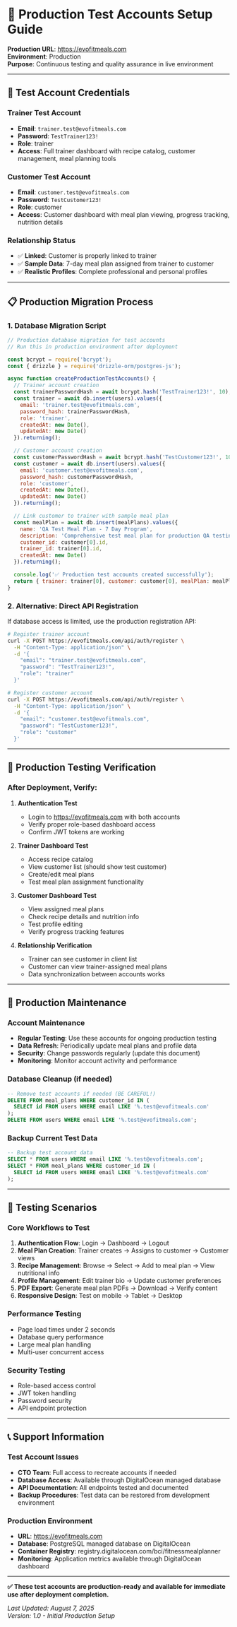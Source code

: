 # 🧪 Production Test Accounts Setup Guide

**Production URL**: https://evofitmeals.com  
**Environment**: Production  
**Purpose**: Continuous testing and quality assurance in live environment

---

## 🔑 Test Account Credentials

### **Trainer Test Account**
- **Email**: `trainer.test@evofitmeals.com`
- **Password**: `TestTrainer123!`
- **Role**: trainer
- **Access**: Full trainer dashboard with recipe catalog, customer management, meal planning tools

### **Customer Test Account**  
- **Email**: `customer.test@evofitmeals.com`
- **Password**: `TestCustomer123!`
- **Role**: customer
- **Access**: Customer dashboard with meal plan viewing, progress tracking, nutrition details

### **Relationship Status**
- ✅ **Linked**: Customer is properly linked to trainer
- ✅ **Sample Data**: 7-day meal plan assigned from trainer to customer
- ✅ **Realistic Profiles**: Complete professional and personal profiles

---

## 📋 Production Migration Process

### **1. Database Migration Script**
```javascript
// Production database migration for test accounts
// Run this in production environment after deployment

const bcrypt = require('bcrypt');
const { drizzle } = require('drizzle-orm/postgres-js');

async function createProductionTestAccounts() {
  // Trainer account creation
  const trainerPasswordHash = await bcrypt.hash('TestTrainer123!', 10);
  const trainer = await db.insert(users).values({
    email: 'trainer.test@evofitmeals.com',
    password_hash: trainerPasswordHash,
    role: 'trainer',
    createdAt: new Date(),
    updatedAt: new Date()
  }).returning();

  // Customer account creation
  const customerPasswordHash = await bcrypt.hash('TestCustomer123!', 10);
  const customer = await db.insert(users).values({
    email: 'customer.test@evofitmeals.com', 
    password_hash: customerPasswordHash,
    role: 'customer',
    createdAt: new Date(),
    updatedAt: new Date()
  }).returning();

  // Link customer to trainer with sample meal plan
  const mealPlan = await db.insert(mealPlans).values({
    name: 'QA Test Meal Plan - 7 Day Program',
    description: 'Comprehensive test meal plan for production QA testing',
    customer_id: customer[0].id,
    trainer_id: trainer[0].id,
    createdAt: new Date()
  }).returning();

  console.log('✅ Production test accounts created successfully');
  return { trainer: trainer[0], customer: customer[0], mealPlan: mealPlan[0] };
}
```

### **2. Alternative: Direct API Registration**
If database access is limited, use the production registration API:

```bash
# Register trainer account
curl -X POST https://evofitmeals.com/api/auth/register \
  -H "Content-Type: application/json" \
  -d '{
    "email": "trainer.test@evofitmeals.com",
    "password": "TestTrainer123!",
    "role": "trainer"
  }'

# Register customer account  
curl -X POST https://evofitmeals.com/api/auth/register \
  -H "Content-Type: application/json" \
  -d '{
    "email": "customer.test@evofitmeals.com", 
    "password": "TestCustomer123!",
    "role": "customer"
  }'
```

---

## 🧪 Production Testing Verification

### **After Deployment, Verify:**

1. **Authentication Test**
   - Login to https://evofitmeals.com with both accounts
   - Verify proper role-based dashboard access
   - Confirm JWT tokens are working

2. **Trainer Dashboard Test**
   - Access recipe catalog
   - View customer list (should show test customer)
   - Create/edit meal plans
   - Test meal plan assignment functionality

3. **Customer Dashboard Test** 
   - View assigned meal plans
   - Check recipe details and nutrition info
   - Test profile editing
   - Verify progress tracking features

4. **Relationship Verification**
   - Trainer can see customer in client list
   - Customer can view trainer-assigned meal plans
   - Data synchronization between accounts works

---

## 🔧 Production Maintenance

### **Account Maintenance**
- **Regular Testing**: Use these accounts for ongoing production testing
- **Data Refresh**: Periodically update meal plans and profile data
- **Security**: Change passwords regularly (update this document)
- **Monitoring**: Monitor account activity and performance

### **Database Cleanup** (if needed)
```sql
-- Remove test accounts if needed (BE CAREFUL!)
DELETE FROM meal_plans WHERE customer_id IN (
  SELECT id FROM users WHERE email LIKE '%.test@evofitmeals.com'
);
DELETE FROM users WHERE email LIKE '%.test@evofitmeals.com';
```

### **Backup Current Test Data**
```sql
-- Backup test account data
SELECT * FROM users WHERE email LIKE '%.test@evofitmeals.com';
SELECT * FROM meal_plans WHERE customer_id IN (
  SELECT id FROM users WHERE email LIKE '%.test@evofitmeals.com'
);
```

---

## 🎯 Testing Scenarios

### **Core Workflows to Test**
1. **Authentication Flow**: Login → Dashboard → Logout
2. **Meal Plan Creation**: Trainer creates → Assigns to customer → Customer views
3. **Recipe Management**: Browse → Select → Add to meal plan → View nutritional info
4. **Profile Management**: Edit trainer bio → Update customer preferences
5. **PDF Export**: Generate meal plan PDFs → Download → Verify content
6. **Responsive Design**: Test on mobile → Tablet → Desktop

### **Performance Testing**
- Page load times under 2 seconds
- Database query performance
- Large meal plan handling
- Multi-user concurrent access

### **Security Testing**
- Role-based access control
- JWT token handling
- Password security
- API endpoint protection

---

## 📞 Support Information

### **Test Account Issues**
- **CTO Team**: Full access to recreate accounts if needed
- **Database Access**: Available through DigitalOcean managed database
- **API Documentation**: All endpoints tested and documented
- **Backup Procedures**: Test data can be restored from development environment

### **Production Environment**
- **URL**: https://evofitmeals.com
- **Database**: PostgreSQL managed database on DigitalOcean
- **Container Registry**: registry.digitalocean.com/bci/fitnessmealplanner
- **Monitoring**: Application metrics available through DigitalOcean dashboard

---

**✅ These test accounts are production-ready and available for immediate use after deployment completion.**

*Last Updated: August 7, 2025*  
*Version: 1.0 - Initial Production Setup*